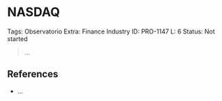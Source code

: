 # NASDAQ

Tags: Observatorio
Extra: Finance Industry
ID: PRO-1147
L: 6
Status: Not started

> …
> 

## References

- …